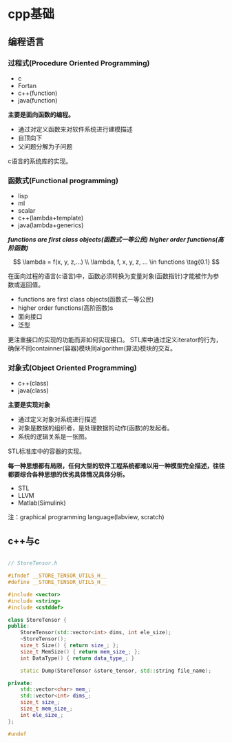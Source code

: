 # cpp基础

## 编程语言

### 过程式(Procedure Oriented Programming)

<ul>
    <li>c</li>
    <li>Fortan</li>
    <li>c++(function)</li>
    <li>java(function)</li>
</ul>

__主要是面向函数的编程。__

<ul>
    <li>通过对定义函数来对软件系统进行建模描述</li>
    <li>自顶向下</li>
    <li>父问题分解为子问题</li>
</ul>

c语言的系统库的实现。

### 函数式(Functional programming)

<ul>
  <li>lisp</li>
  <li>ml</li>
  <li>scalar</li>
  <li>c++(lambda+template)</li>
  <li>java(lambda+generics)</li>
</ul>

***functions are first class objects(函数式一等公民)***
***higher order functions(高阶函数)***


$$
\lambda = f(x, y, z,...) \\
\lambda, f, x, y, z, ... \in functions \tag{0.1}
$$


在面向过程的语言(c语言)中，函数必须转换为变量对象(函数指针)才能被作为参数或返回值。

<ul>
  <li>functions are first class objects(函数式一等公民)</li>
  <li>higher order functions(高阶函数)s</li>
  <li>面向接口</li>
  <li>泛型</li>
</ul>

更注重接口的实现的功能而非如何实现接口。
STL库中通过定义iterator的行为，确保不同containner(容器)模块同algorithm(算法)模块的交互。

### 对象式(Object Oriented Programming)

<ul>
  <li>c++(class)</li>
  <li>java(class)</li>
</ul>

__主要是实现对象__

<ul>
    <li>通过定义对象对系统进行描述</li>
    <li>对象是数据的组织者，是处理数据的动作(函数)的发起者。</li>
    <li>系统的逻辑关系是一张图。</li>
</ul>

STL标准库中的容器的实现。

__每一种思想都有局限，任何大型的软件工程系统都难以用一种模型完全描述，往往都要综合各种思想的优劣具体情况具体分析。__

<ul>
  <li>STL</li>
  <li>LLVM</li>
  <li>Matlab(Simulink)</li>
</ul>

注：graphical programming language(labview, scratch)

## c++与c

```c++

// StoreTensor.h

#ifndef __STORE_TENSOR_UTILS_H__
#define __STORE_TENSOR_UTILS_H__

#include <vector>
#include <string>
#include <cstddef>

class StoreTensor {
public:
    StoreTensor(std::vector<int> dims, int ele_size);
    ~StoreTensor();
    size_t Size() { return size_; };
    size_t MemSize() { return mem_size_; };
    int DataType() { return data_type_; }

    static Dump(StoreTensor &store_tensor, std::string file_name);

private:
    std::vector<char> mem_;
    std::vector<int> dims_;
    size_t size_;
    size_t mem_size_;
    int ele_size_;
};

#undef

```







